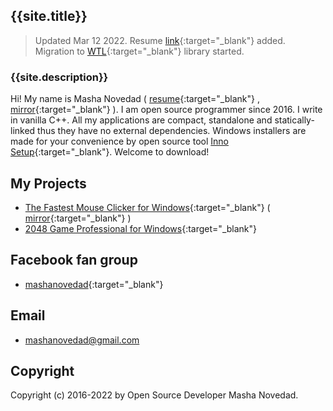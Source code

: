 ## {{site.title}}

> Updated Mar 12 2022. Resume [link](https://windows-2048.github.io/resume/){:target="_blank"} added. Migration to [WTL](https://github.com/windows-2048/The-Fastest-Mouse-Clicker-for-Windows/tree/master/WTL/Include){:target="_blank"} library started.

### {{site.description}}

Hi! My name is Masha Novedad ( [resume](https://windows-2048.github.io/resume/){:target="_blank"} , [mirror](https://www.open-source.tech/mashanovedad/){:target="_blank"} ). I am open source programmer since 2016. I write in vanilla C++.
All my applications are compact, standalone and statically-linked thus they have no external dependencies.
Windows installers are made for your convenience by open source tool [Inno Setup](https://jrsoftware.org/isinfo.php){:target="_blank"}.
Welcome to download!

## My Projects

* [The Fastest Mouse Clicker for Windows](https://windows-2048.github.io/The-Fastest-Mouse-Clicker-for-Windows/){:target="_blank"} ( [mirror](https://www.open-source.tech/The-Fastest-Mouse-Clicker-for-Windows/){:target="_blank"} )
* [2048 Game Professional for Windows](https://github.com/windows-2048/2048-Game-Professional-for-Windows){:target="_blank"}

## Facebook fan group

* [mashanovedad](https://www.facebook.com/groups/mashanovedad){:target="_blank"}

## Email

* [mashanovedad@gmail.com](mailto:mashanovedad@gmail.com)

## Copyright

Copyright (c) 2016-2022 by Open Source Developer Masha Novedad.
